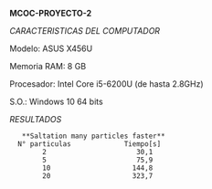 **MCOC-PROYECTO-2**

*CARACTERISTICAS DEL COMPUTADOR*

Modelo: ASUS X456U

Memoria RAM: 8 GB

Procesador: Intel Core i5-6200U (de hasta 2.8GHz)

S.O.: Windows 10 64 bits

*RESULTADOS*

       **Saltation many particles faster**
      N° particulas             Tiempo[s]
            2                      30,1
            5                      75,9
            10                    144,8
            20                    323,7

